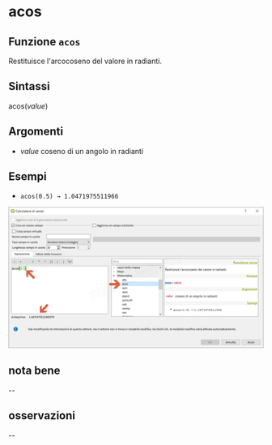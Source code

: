 # acos

## Funzione `acos`

Restituisce l'arcocoseno del valore in radianti.

## Sintassi

acos\(_value_\)

## Argomenti

* _value_ coseno di un angolo in radianti

## Esempi

* `acos(0.5) → 1.0471975511966`

![](../../../.gitbook/assets/acos1.png)

## nota bene

--

## osservazioni

--

